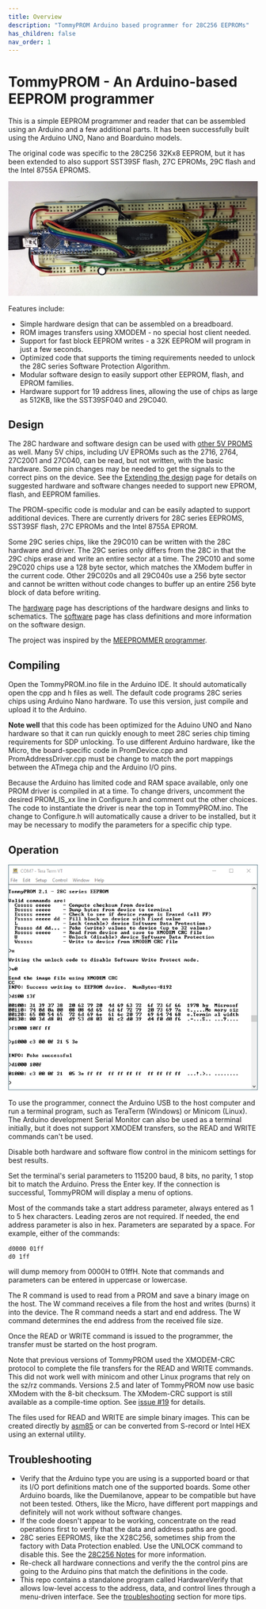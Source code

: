 ```yaml
---
title: Overview
description: "TommyPROM Arduino based programmer for 28C256 EEPROMs"
has_children: false
nav_order: 1
---
```


# TommyPROM - An Arduino-based EEPROM programmer

This is a simple EEPROM programmer and reader that can be assembled using an Arduino and a
few additional parts.  It has been successfully built using the Arduino UNO, Nano and
Boarduino models.

The original code was specific to the 28C256 32Kx8 EEPROM, but it has been extended to
also support SST39SF flash, 27C EPROMs, 29C flash and the Intel 8755A EPROMS.

[![TommyPROM Nano Hardware](images/TommyPROM-nano-700.jpg)](images/TommyPROM-nano.jpg)

Features include:
* Simple hardware design that can be assembled on a breadboard.
* ROM images transfers using XMODEM - no special host client needed.
* Support for fast block EEPROM writes - a 32K EEPROM will program in just a few seconds.
* Optimized code that supports the timing requirements needed to unlock the 28C series Software Protection Algorithm.
* Modular software design to easily support other EEPROM, flash, and EPROM families.
* Hardware support for 19 address lines, allowing the use of chips as large as 512KB, like the SST39SF040 and 29C040.

## Design

The 28C hardware and software design can be used with [other 5V PROMS](prom-families) as
well.  Many 5V chips, including UV EPROMs such as the 2716, 2764, 27C2001 and 27C040, can
be read, but not written, with the basic hardware. Some pin changes may be needed to get
the signals to the correct pins on the device.  See the [Extending the design](extending)
page for details on suggested hardware and software changes needed to support new EPROM,
flash, and EEPROM families.

The PROM-specific code is modular and can be easily adapted to support additional devices.
There are currently drivers for 28C series EEPROMS, SST39SF flash, 27C EPROMs and the
Intel 8755A EPROM.

Some 29C series chips, like the 29C010 can be written with the 28C hardware and driver.
The 29C series only differs from the 28C in that the 29C chips erase and write an entire
sector at a time.  The 29C010 and some 29C020 chips use a 128 byte sector, which matches
the XModem buffer in the current code.  Other 29C020s and all 29C040s use a 256 byte
sector and cannot be written without code changes to buffer up an entire 256 byte block of
data before writing.

The [hardware](hardware) page has descriptions of the hardware designs and links to
schematics.  The [software](software) page has class definitions and more information on
the software design.

The project was inspired by the
[MEEPROMMER programmer](https://github.com/mkeller0815/MEEPROMMER).

## Compiling

Open the TommyPROM.ino file in the Arduino IDE. It should automatically open the cpp and h
files as well. The default code programs 28C series chips using Arduino Nano hardware.  To
use this version, just compile and upload it to the Arduino.

**Note well** that this code has been optimized for the Aduino UNO and Nano hardware so
that it can run quickly enough to meet 28C series chip timing requirements for SDP
unlocking.  To use different Arduino hardware, like the Micro, the board-specific code in
PromDevice.cpp and PromAddressDriver.cpp must be change to match the port mappings between
the ATmega chip and the Arduino I/O pins.

Because the Arduino has limited code and RAM space available, only one PROM driver is
compiled in at a time.  To change drivers, uncomment the desired PROM_IS_xx line in
Configure.h and  comment out the other choices.  The code to instantiate the driver is
near the top in TommyPROM.ino.  The change to Configure.h will automatically cause a
driver to be installed, but it may be necessary to modify the parameters for a specific
chip type.

## Operation
![TommyPROM console screenshot](images/tommyprom-console.png)

To use the programmer, connect the Arduino USB to the host computer and run a terminal
program, such as TeraTerm (Windows) or Minicom (Linux).  The Arduino development Serial
Monitor can also be used as a terminal initially, but it does not support XMODEM
transfers, so the READ and WRITE commands can't be used.

Disable both hardware and software flow control in the minicom settings for best results.

Set the terminal's serial parameters to 115200 baud, 8 bits, no parity, 1 stop bit to
match the Arduino.  Press the Enter key.  If the connection is successful, TommyPROM will
display a menu of options.

Most of the commands take a start address parameter, always entered as 1 to 5 hex
characters.  Leading zeros are not required. If needed, the end address parameter is also
in hex.  Parameters are separated by a space. For example, either of the commands:

    d0000 01ff
    d0 1ff

will dump memory from 0000H to 01ffH.  Note that commands and parameters can be entered in
uppercase or lowercase.

The R command is used to read from a PROM and save a binary image on the host.  The W
command receives a file from the host and writes (burns) it into the device.  The R
command needs a start and end address.  The W command determines the end address from the
received file size.

Once the READ or WRITE command is issued to the programmer, the transfer must
be started on the host program.

Note that previous versions of TommyPROM used the XMODEM-CRC protocol to complete the file
transfers for the READ and WRITE commands.  This did not work well with minicom and other
Linux programs that rely on the sz/rz commands.  Versions 2.5 and later of TommyPROM now
use basic XModem with the 8-bit checksum.  The XModem-CRC support is still available as a
compile-time option.  See [issue #19](https://github.com/TomNisbet/TommyPROM/issues/19)
for details.

The files used for READ and WRITE are simple binary images. This can be created directly
by [asm85](http://github.com/TomNisbet/asm85) or can be converted from S-record or Intel
HEX using an external utility.

## Troubleshooting
* Verify that the Arduino type you are using is a supported board or that its I/O port definitions match one of the supported boards.  Some other Arduino boards, like the
Duemilanove, appear to be compatible but have not been tested. Others, like the Micro,
have different port mappings and definitely will not work without software changes.
* If the code doesn't appear to be working, concentrate on the read operations first to
verify that the data and address paths are good.
* 28C series EEPROMS, like the X28C256, sometimes ship from the factory with Data
Protection enabled.  Use the UNLOCK command to disable this. See the
[28C256 Notes](28C256-notes) for more information.
* Re-check all hardware connections and verify the the control pins are going to the
Arduino pins that match the definitions in the code.
* This repo contains a standalone program called HardwareVerify that allows low-level
access to the address, data, and control lines through a menu-driven interface.  See the [troubleshooting](troubleshooting) section for more tips.
